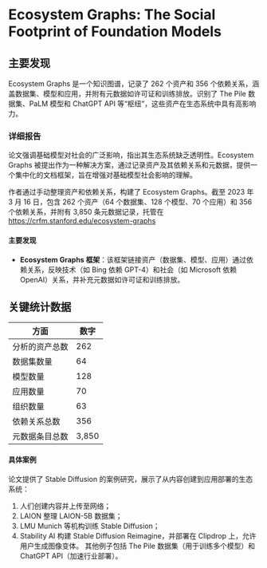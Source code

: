 # Ecosystem Graphs: The Social Footprint of Foundation Models



## 主要发现

Ecosystem Graphs 是一个知识图谱，记录了 262 个资产和 356 个依赖关系，涵盖数据集、模型和应用，并附有元数据如许可证和训练排放。识别了 The Pile 数据集、PaLM 模型和 ChatGPT API 等“枢纽”，这些资产在生态系统中具有高影响力。

### 详细报告

论文强调基础模型对社会的广泛影响，指出其生态系统缺乏透明性。Ecosystem Graphs 被提出作为一种解决方案，通过记录资产及其依赖关系和元数据，提供一个集中化的文档框架，旨在增强对基础模型社会影响的理解。

作者通过手动整理资产和依赖关系，构建了 Ecosystem Graphs。截至 2023 年 3 月 16 日，包含 262 个资产（64 个数据集、128 个模型、70 个应用）和 356 个依赖关系，并附有 3,850 条元数据记录，托管在 https://crfm.stanford.edu/ecosystem-graphs

#### 主要发现

- **Ecosystem Graphs 框架**：该框架链接资产（数据集、模型、应用）通过依赖关系，反映技术（如 Bing 依赖 GPT-4）和社会（如 Microsoft 依赖 OpenAI）关系，并补充元数据如许可证和训练排放。

## 关键统计数据

| 方面           | 数字  |
| -------------- | ----- |
| 分析的资产总数 | 262   |
| 数据集数量     | 64    |
| 模型数量       | 128   |
| 应用数量       | 70    |
| 组织数量       | 63    |
| 依赖关系总数   | 356   |
| 元数据条目总数 | 3,850 |

#### 具体案例

论文提供了 Stable Diffusion 的案例研究，展示了从内容创建到应用部署的生态系统：

1. 人们创建内容并上传至网络；
2. LAION 整理 LAION-5B 数据集；
3. LMU Munich 等机构训练 Stable Diffusion；
4. Stability AI 构建 Stable Diffusion Reimagine，并部署在 Clipdrop 上，允许用户生成图像变体。
    其他例子包括 The Pile 数据集（用于训练多个模型）和 ChatGPT API（加速行业部署）。